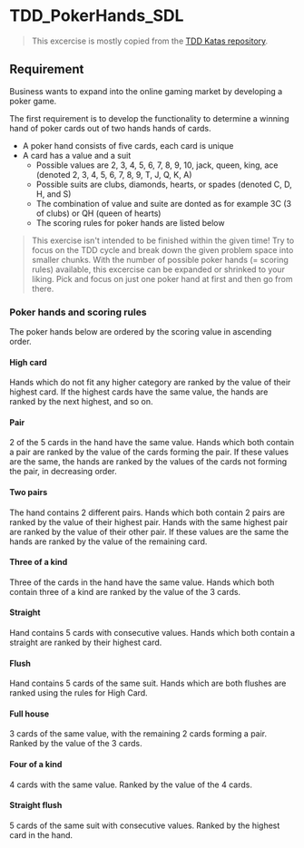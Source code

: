 # TDD_PokerHands_SDL

> This excercise is mostly copied from the [TDD Katas repository](https://github.com/garora/TDD-Katas).

## Requirement

Business wants to expand into the online gaming market by developing a poker game.  

The first requirement is to develop the functionality to determine a winning hand of poker cards out of two hands hands of cards.
- A poker hand consists of five cards, each card is unique
- A card has a value and a suit
  - Possible values are 2, 3, 4, 5, 6, 7, 8, 9, 10, jack, queen, king, ace
  (denoted 2, 3, 4, 5, 6, 7, 8, 9, T, J, Q, K, A)
  - Possible suits are clubs, diamonds, hearts, or spades
  (denoted C, D, H, and S)
  - The combination of value and suite are donted as for example 3C (3 of clubs) or QH (queen of hearts)
  - The scoring rules for poker hands are listed below
    
 
> This exercise isn't intended to be finished within the given time! Try to focus on the TDD cycle and break down the given problem space into smaller chunks. With the number of possible poker hands (= scoring rules) available, this excercise can be expanded or shrinked to your liking. Pick and focus on just one poker hand at first and then go from there.

### Poker hands and scoring rules

The poker hands below are ordered by the scoring value in ascending order.

#### High card
Hands which do not fit any higher category are
ranked by the value of their highest card. If the highest
cards have the same value, the hands are ranked by the next
highest, and so on.  

#### Pair
2 of the 5 cards in the hand have the same value.
Hands which both contain a pair are ranked by the value of
the cards forming the pair. If these values are the same,
the hands are ranked by the values of the cards not
forming the pair, in decreasing order.  

#### Two pairs
The hand contains 2 different pairs. Hands
which both contain 2 pairs are ranked by the value of
their highest pair. Hands with the same highest pair
are ranked by the value of their other pair. If these
values are the same the hands are ranked by the value
of the remaining card.

#### Three of a kind
Three of the cards in the hand have the
same value. Hands which both contain three of a kind are
ranked by the value of the 3 cards.

#### Straight 
Hand contains 5 cards with consecutive values.
Hands which both contain a straight are ranked by their
highest card.

#### Flush
Hand contains 5 cards of the same suit. Hands which
are both flushes are ranked using the rules for High Card.

#### Full house
3 cards of the same value, with the remaining 2
cards forming a pair. Ranked by the value of the 3 cards.

#### Four of a kind
4 cards with the same value. Ranked by the
value of the 4 cards.

#### Straight flush
5 cards of the same suit with consecutive
values. Ranked by the highest card in the hand.
